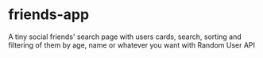 # friends-app
A tiny social friends' search page with users cards, search, sorting and filtering of them by age, name or whatever you want with Random User API 
